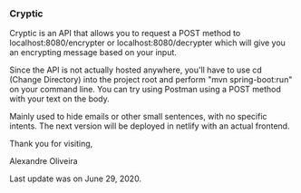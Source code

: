 ### Cryptic

Cryptic is an API that allows you to request a POST method to localhost:8080/encrypter 
or localhost:8080/decrypter which will give you an encrypting message based on your input. 

Since the API is not actually hosted anywhere, you'll have to use cd (Change Directory) into
the project root and perform "mvn spring-boot:run" on your command line. You can try using
Postman using a POST method with your text on the body.

Mainly used to hide emails or other small sentences, with no specific intents. The next version
will be deployed in netlify with an actual frontend.

Thank you for visiting,

Alexandre Oliveira

Last update was on June 29, 2020.
